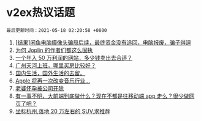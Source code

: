 # v2ex热议话题

`最后更新时间：2021-05-18 02:20:58 +0800`

1. [[结果]闲鱼电脑摄像头骗局后续，最终资金没有追回，电脑报废，骗子得逞](https://www.v2ex.com/t/777316)
1. [为何 Joplin 的作者们都这么固执](https://www.v2ex.com/t/777378)
1. [一个年入 50 万利润的网站，多少钱卖出去合适？](https://www.v2ex.com/t/777327)
1. [广州天河上班，哪里买房比较好？](https://www.v2ex.com/t/777346)
1. [国内生活，国外生活的去留。](https://www.v2ex.com/t/777419)
1. [Apple 将再一次改变音乐行业…](https://www.v2ex.com/t/777355)
1. [老婆怀孕被公司开除](https://www.v2ex.com/t/777471)
1. [有一事不明，大前端到底做什么？现在不都是往移动端 app 走么？很少做网页了吧？](https://www.v2ex.com/t/777342)
1. [坐标杭州,落地 20 万左右的 SUV,求推荐](https://www.v2ex.com/t/777356)

